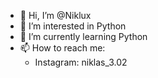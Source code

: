 - 👋 Hi, I’m @Niklux
- 👀 I’m interested in Python 
- 🌱 I’m currently learning Python
- 📫 How to reach me:
     - Instagram: niklas_3.02

